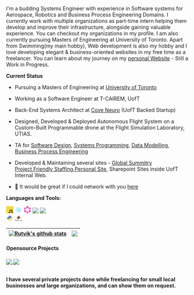 I'm a budding Systems Engineer with experience in Software systems for Aerospace, Robotics and Business Process Engineering Domains. I currently work with multiple organizations as part-time intern helping them develop and improve their infrastructure, alongside gaining valuable experience. You can checkout my organizations in my profile. I am also currently pursuing Masters of Engineering at University of Toronto. Apart from Swimming(my main hobby), Web development is also my hobby and I love developing elegant & business-oriented websites in my free time as a freelancer. You can learn about my journey on my [personal Website](https://rutvik-solanki.netlify.app) - Still a Work in Progress.


**Current Status**

- Pursuing a Masters of Engineering at [University of Toronto](https://www.utoronto.ca//)

- Working as a Software Engineer at T-CAIREM, UofT

- Back-End Systems Architect at [Cove Neuro](https://www.coveneuro.com) (UofT Backed Startup)

- Designed, Developed & Deployed Autonomous Flight System on a Custom-Built Programmable drone at the Flight Simulation Laboratory, UTIAS.

- TA for [Software Design](https://artsci.calendar.utoronto.ca/course/csc207h1), [Systems Programming](https://artsci.calendar.utoronto.ca/course/csc209h1), [Data Modelling](https://engineering.calendar.utoronto.ca/course/mie253h1), [Business Process Engineering](https://engineering.calendar.utoronto.ca/course/mie354h1)

- Developed & Maintaining several sites - [Global Summitry Project](https://globalsummitryproject.com/),[Friendly Staffing](https://friendlystaffing.net/),[Personal Site](https://rutvik-solanki.netlify.app), Sharepoint Sites inside UofT Internal Web.

- 💬 It would be great if I could network with you [here](https://linkedin.com/in/connectwithrutvik)



**Languages and Tools:**  

<code><img height="20" src="https://raw.githubusercontent.com/github/explore/80688e429a7d4ef2fca1e82350fe8e3517d3494d/topics/javascript/javascript.png"></code>
<code><img height="20" src="https://raw.githubusercontent.com/github/explore/80688e429a7d4ef2fca1e82350fe8e3517d3494d/topics/react/react.png"></code>
<code><img height="20" src="https://raw.githubusercontent.com/github/explore/5c058a388828bb5fde0bcafd4bc867b5bb3f26f3/topics/graphql/graphql.png"></code>
<code><img height="20" src="https://images.ctfassets.net/42myiudv0u8b/6rkOXCpyvuekYIgy6U6gGu/ea5dbe70e522413ef48b97c6e949a7d6/1_t5EnAu3eSWJA0rmZ9v3xuw.png"></code>
<code><img height="20" src="https://ih1.redbubble.net/image.399557482.5366/flat,550x550,075,f.jpg"></code>    
<code><img height="20" src="https://raw.githubusercontent.com/github/explore/80688e429a7d4ef2fca1e82350fe8e3517d3494d/topics/python/python.png"></code>
<code><img height="20" src="https://raw.githubusercontent.com/github/explore/80688e429a7d4ef2fca1e82350fe8e3517d3494d/topics/matlab/matlab.png"></code>


| <a href="https://github.com/rutvikrj26"><img align="center" src="https://github-readme-stats.vercel.app/api?username=rutvikrj26&show_icons=true&include_all_commits=true&theme=buefy&hide_border=true" alt="Rutvik's github stats" /></a> |<img align="center" src="https://github-readme-stats.vercel.app/api/top-langs/?username=rutvikrj26&layout=compact&theme=buefy&hide_border=true" /></a> |
| ------------- | ------------- |

 #### Opensource Projects

<a href="https://github.com/Rutvikrj26/distribute-caching-system">
  <img align="center" src="https://github-readme-stats.vercel.app/api/pin/?username=rutvikrj26&repo=distribute-caching-system&theme=buefy" />
</a>

<a href="https://github.com/Rutvikrj26/ETHWaterloo">
  <img align="center" src="https://github-readme-stats.vercel.app/api/pin/?username=rutvikrj26&repo=ETHWaterloo&theme=buefy" />
</a>

<br />
<br />

**I have several private projects done while freelancing for small local businesses and large organizations, and can show them on request.**

<br />
<br />
